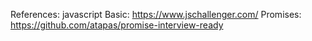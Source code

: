 References:
javascript Basic: https://www.jschallenger.com/
Promises: https://github.com/atapas/promise-interview-ready
